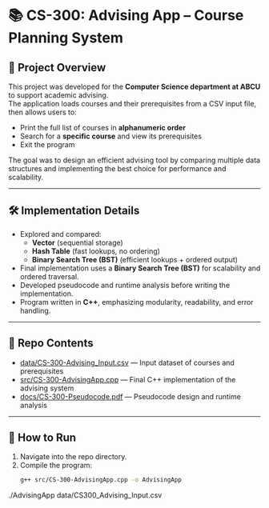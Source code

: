 # 📚 CS-300: Advising App – Course Planning System

## 📖 Project Overview
This project was developed for the **Computer Science department at ABCU** to support academic advising.  
The application loads courses and their prerequisites from a CSV input file, then allows users to:

- Print the full list of courses in **alphanumeric order**  
- Search for a **specific course** and view its prerequisites  
- Exit the program  

The goal was to design an efficient advising tool by comparing multiple data structures and implementing the best choice for performance and scalability.

---

## 🛠 Implementation Details
- Explored and compared:  
  - **Vector** (sequential storage)  
  - **Hash Table** (fast lookups, no ordering)  
  - **Binary Search Tree (BST)** (efficient lookups + ordered output)  
- Final implementation uses a **Binary Search Tree (BST)** for scalability and ordered traversal.  
- Developed pseudocode and runtime analysis before writing the implementation.  
- Program written in **C++**, emphasizing modularity, readability, and error handling.  

---

## 📂 Repo Contents

- [data/CS-300-Advising_Input.csv](./data/CS-300-Advising_Input.csv) — Input dataset of courses and prerequisites  
- [src/CS-300-AdvisingApp.cpp](./src/CS-300-AdvisingApp.cpp) — Final C++ implementation of the advising system  
- [docs/CS-300-Pseudocode.pdf](./docs/CS-300-Pseudocode.pdf) — Pseudocode design and runtime analysis  

---

## 🚀 How to Run
1. Navigate into the repo directory.  
2. Compile the program:  
   ```bash
   g++ src/CS-300-AdvisingApp.cpp -o AdvisingApp
./AdvisingApp data/CS300_Advising_Input.csv
